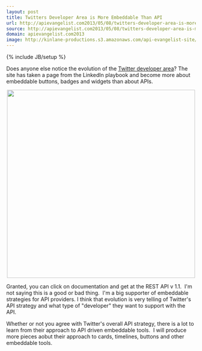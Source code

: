 ```yaml
---
layout: post
title: Twitters Developer Area is More Embeddable Than API
url: http://apievangelist.com2013/05/08/twitters-developer-area-is-more-embeddable-than-api/
source: http://apievangelist.com2013/05/08/twitters-developer-area-is-more-embeddable-than-api/
domain: apievangelist.com2013
image: http://kinlane-productions.s3.amazonaws.com/api-evangelist-site/blog/twitter-homepage-2.png
---
```

{% include JB/setup %}
<p>Does anyone else notice the evolution of the <a href="https://dev.twitter.com/">Twitter developer area</a>? The site has taken a page from the LinkedIn playbook and become more about embeddable buttons, badges and widgets than about APIs. &nbsp;</p>
<p><a href="https://dev.twitter.com/"><img style="display: block; margin-left: auto; margin-right: auto;" src="https://s3.amazonaws.com/kinlane-productions/twitter/twitter-homepage-2.png" alt="" width="500" /></a></p>
<p>Granted, you can click on documentation and get at the REST API v 1.1. &nbsp;I'm not saying this is a good or bad thing. &nbsp;I'm a big supporter of embeddable strategies for API providers. I think that evolution is very telling of Twitter's API strategy and what type of "developer" they want to support with the API.</p>
<p>Whether or not you agree with Twitter's overall API strategy, there is a lot to learn from their approach to API driven embeddable tools. &nbsp;I will produce more pieces aobut their approach to cards, timelines, buttons and other embeddable tools.</p>

